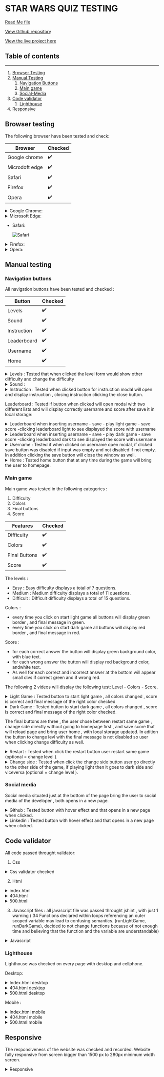 # **STAR WARS QUIZ TESTING**  

[Read Me file](/README.md)

[View Github repository](https://github.com/michmattera/star-wars-quiz)

[View the live project here](https://michmattera.github.io/star-wars-quiz/)


## **Table of contents**
***
1. [Browser Testing](#browser-testing)
2. [Manual Testing](#manual-Testing)
    1. [Navigation Buttons](#navigation-buttons)
    2. [Main game](#main-game)
    3. [Social-Media](#social-media)
3. [Code validator](#code-validator)
     1. [Lighthouse](#lighthouse)
4. [Responsive](#responsive)

## **Browser testing**

The following browser have been tested and check:

| Browser | Checked |
| --- | --- |
| Google chrome | :heavy_check_mark: |
| Microdoft edge | :heavy_check_mark: |
| Safari|  :heavy_check_mark: |
| Firefox | :heavy_check_mark: |
| Opera | :heavy_check_mark:|

<details>
<summary> Google Chrome:</summary>

![Google Chrome](assets/testing-files/chrome.gif)

</details>

<details>
<summary> Microsoft Edge:</summary>

![Microsoft Edge](assets/testing-files/edge.gif)

</details>

- Safari:

     ![Safari](assets/testing-files/safari.gif)


<details>
<summary> Firefox:</summary>

![Firefox](assets/testing-files/modzilla-firefox.gif)

</details>


<details>
<summary> Opera:</summary>

![Opera](assets/testing-files)

</details>

## **Manual testing**

### **Navigation buttons**

All navigation buttons have been tested and checked :

| Button | Checked |
| --- | --- |
| Levels | :heavy_check_mark: |
| Sound | :heavy_check_mark: |
| Instruction|  :heavy_check_mark: |
| Leaderboard | :heavy_check_mark: |
| Username | :heavy_check_mark:|
| Home | :heavy_check_mark:|

<details>
<summary> Levels : Tested that when clicked the level form would show other difficulty and change the difficulty </summary>

![Levels](assets/testing-files/levels.gif)

</details>

<details>
<summary> Sound :</summary>

![Sound](assets/testing-files)

</details>

<details>
<summary> Instruction : Tested when clicked button for instruction modal will open and display instruction , closing instruction clicking the close button.</summary>

![Instruction](assets/testing-files/instruction.gif)

</details>


Leaderboard : Tested if button when clicked will open modal with two different lists and will display correctly username and score after save it in local storage:

<details>
<summary> Leaderboard when inserting username - save - play light game - save score -clicking leaderboard light to see displayed the score with username</summary>

![Leaderboard](assets/testing-files/leaderboard-light.gif)

</details>

<details>
<summary> Leaderboard when inserting username - save - play dark game - save score -clicking leaderboard dark to see displayed the score with username</summary>

![Leaderboard](assets/testing-files/leaderboard-dark.gif)

</details>

<details>
<summary> Username : Tested if when clicked on username open modal, if clicked save button was disabled if input was empty and not disabled if not empty. In addition clicking the save button will close the window as well.</summary>

![Username](assets/testing-files/username.gif)

</details>


<details>
<summary> Home : Tested home button that at any time during the game will bring the user to homepage.</summary>

![Home](assets/testing-files/home.gif)

</details>


### **Main game**

Main game was tested in the following categories :

1. Difficulty 
2. Colors
3. Final buttons
4. Score


| Features | Checked |
| --- | --- |
| Difficulty | :heavy_check_mark: |
| Colors | :heavy_check_mark: |
| Final Buttons|  :heavy_check_mark: |
| Score | :heavy_check_mark: |

The levels :
- Easy : Easy difficulty displays a total of 7 questions.
- Medium : Medium difficulty displays a total of 11 questions.
- Difficult : Difficult difficulty displays a total of 15 questions.

Colors :
- every time you click on start light game all buttons will display green border , and final message in green.
- every time you click on start dark game all buttons will display red border , and final message in red.

Score :
- for each correct answer the button will display green background color, with blue text.
- for each wrong answer the button will display red background color, andwhite text.
- As well for each correct and incorrect answer at the bottom will appear small divs if correct green and if wrong red.

The following 2 videos will display the following test: Level - Colors - Score.

<details>
<summary> Light Game : Tested button to start light game , all colors changed , score is correct and final message of the right color checked.</summary>

![Light Game](assets/testing-files/light-game.gif)

</details>

<details>
<summary> Dark Game : Tested button to start dark game , all colors changed , score is correct and final message of the right color checked.</summary>

![Dark Game](assets/testing-files/dark-game.gif)

</details>

The final buttons are three , the user chose between restart same game , change side directly without going to homepage first , and save score that will reload page and bring user home , with local storage updated. In adition the button to change levl with the final message is not disabled so user when clicking change difficulty as well.

<details>
<summary> Restart : Tested when click the restart button user restart same game (optional = change level ).</summary>

![Restart](assets/testing-files/restart.gif)

</details>


<details>
<summary> Change side : Tested when click the change side button user go directly to the other side of the game, if playing light then it goes to dark side and viceversa (optional = change level ).</summary>

![Change side](assets/testing-files/change-side.gif)

</details>


### **Social media**

Social media situated just at the bottom of the page bring the user to social media of the developer , both opens in a new page.


<details>
<summary> Github : Tested button with hover effect and that opens in a new page when clicked.</summary>

![Github](assets/testing-files/github.gif)

</details>

<details>
<summary> Linkedin : Tested button with hover effect and that opens in a new page when clicked.</summary>

![Linkedin](assets/testing-files/linkedin.gif)

</details>


## Code validator

All code passed throught validator:

1. Css 

<details>
<summary> Css validator checked</summary>

![Css](assets/testing-files/css-validator.gif)

</details>

2. Html

<details>
<summary> index.html</summary>

![index.html](assets/testing-files/index-html-validator.gif)

</details>

<details>
<summary> 404.html</summary>

![404](assets/testing-files/400-html-validator.gif)

</details>


<details>
<summary> 500.html</summary>

![404](assets/testing-files/500-html-validator.gif)

</details>

3. Javascript files : all javascript file was passed throught jshint , with just 1 warning ( 34	Functions declared within loops referencing an outer scoped variable may lead to confusing semantics. (runLightGame, runDarkGame), decided to not change functions because of not enough time and believing that the function and the variable are understandable)

<details>
<summary>Javascript</summary>

![Javascript](assets/testing-files/javascript-jshint.gif)

</details>


### **Lighthouse**

Lighthouse was checked on every page with desktop and cellphone.

Desktop: 

<details>
<summary>Index.html desktop</summary>

![Index.html desktop](assets/testing-files/desktop-index.PNG)

</details>

<details>
<summary>404.html desktop</summary>

![404.html desktop](assets/testing-files/404-desktop.PNG)

</details>

<details>
<summary>500.html desktop</summary>

![500.html desktop](assets/testing-files/500-desktop.PNG)

</details>

Mobile :

<details>
<summary>Index.html mobile</summary>

![Index.html mobile](assets/testing-files/index-mobile.PNG)

</details>

<details>
<summary>404.html mobile</summary>

![404.html mobile](assets/testing-files/404-mobile.PNG)

</details>

<details>
<summary>500.html mobile</summary>

![500.html mobile](assets/testing-files/500-mobile.PNG)

</details>


## **Responsive**

The responsiveness of the website was checked and recorded. Website fully responsive from screen bigger than 1500 px to 280px minimum width screen.

<details>
<summary>Responsive</summary>

![Responsive](assets/testing-files/responsive.gif)

</details>
